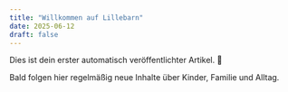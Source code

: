 ```yaml
---
title: "Willkommen auf Lillebarn"
date: 2025-06-12
draft: false
---
```


Dies ist dein erster automatisch veröffentlichter Artikel. 🎉

Bald folgen hier regelmäßig neue Inhalte über Kinder, Familie und Alltag.